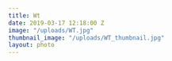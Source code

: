 ```yaml
---
title: Wt
date: 2019-03-17 12:18:00 Z
image: "/uploads/WT.jpg"
thumbnail_image: "/uploads/WT_thumbnail.jpg"
layout: photo
---
```


